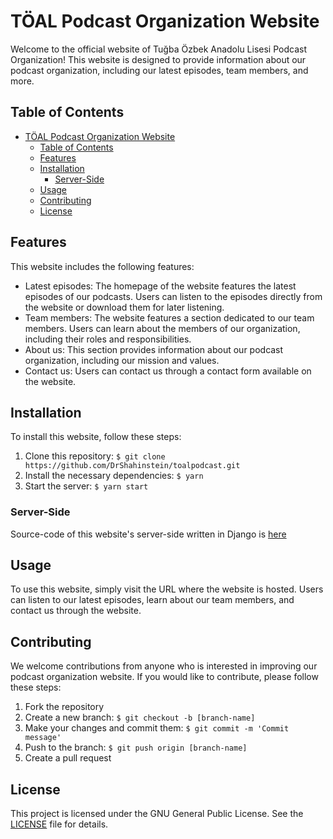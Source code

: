 # TÖAL Podcast Organization Website

Welcome to the official website of Tuğba Özbek Anadolu Lisesi Podcast Organization! This website is designed to provide information about our podcast organization, including our latest episodes, team members, and more.

## Table of Contents

- [TÖAL Podcast Organization Website](#töal-podcast-organization-website)
  - [Table of Contents](#table-of-contents)
  - [Features](#features)
  - [Installation](#installation)
    - [Server-Side](#server-side)
  - [Usage](#usage)
  - [Contributing](#contributing)
  - [License](#license)

## Features

This website includes the following features:

- Latest episodes: The homepage of the website features the latest episodes of our podcasts. Users can listen to the episodes directly from the website or download them for later listening.
- Team members: The website features a section dedicated to our team members. Users can learn about the members of our organization, including their roles and responsibilities.
- About us: This section provides information about our podcast organization, including our mission and values.
- Contact us: Users can contact us through a contact form available on the website.

## Installation

To install this website, follow these steps:

1. Clone this repository: `$ git clone https://github.com/DrShahinstein/toalpodcast.git`
2. Install the necessary dependencies: `$ yarn`
3. Start the server: `$ yarn start`

### Server-Side

Source-code of this website's server-side written in Django is [here](https://github.com/reo6/vertical-backend)

## Usage

To use this website, simply visit the URL where the website is hosted. Users can listen to our latest episodes, learn about our team members, and contact us through the website.

## Contributing

We welcome contributions from anyone who is interested in improving our podcast organization website. If you would like to contribute, please follow these steps:

1. Fork the repository
2. Create a new branch: `$ git checkout -b [branch-name]`
3. Make your changes and commit them: `$ git commit -m 'Commit message'`
4. Push to the branch: `$ git push origin [branch-name]`
5. Create a pull request

## License

This project is licensed under the GNU General Public License. See the [LICENSE](LICENSE) file for details.

